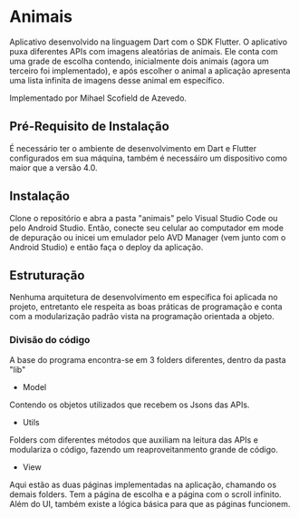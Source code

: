 # Animais

Aplicativo desenvolvido na linguagem Dart com o SDK Flutter. O aplicativo puxa diferentes APIs com imagens aleatórias de animais. Ele conta com uma grade de escolha contendo, inicialmente dois animais (agora um terceiro foi implementado), e após escolher o animal a aplicação apresenta uma lista infinita de imagens desse animal em específico.

Implementado por Mihael Scofield de Azevedo.

## Pré-Requisito de Instalação
É necessário ter o ambiente de desenvolvimento em Dart e Flutter configurados em sua máquina, também é necessáiro um dispositivo como maior que a versão 4.0.

## Instalação
Clone o repositório e abra a pasta "animais" pelo Visual Studio Code ou pelo Android Studio. Então, conecte seu celular ao computador em mode de depuração ou inicei um emulador pelo AVD Manager (vem junto com o Android Studio) e então faça o deploy da aplicação.

## Estruturação
Nenhuma arquitetura de desenvolvimento em específica foi aplicada no projeto, entretanto ele respeita as boas práticas de programação e conta com a modularização padrão vista na programação orientada a objeto.

### Divisão do código
A base do programa encontra-se em 3 folders diferentes, dentro da pasta "lib"

  - Model 
  
  Contendo os objetos utilizados que recebem os Jsons das APIs.
  
  - Utils
  
  Folders com diferentes métodos que auxiliam na leitura das APIs e modulariza o código, fazendo um reaproveitanmento grande de código.
   
  - View
  
  Aqui estão as duas páginas implementadas na aplicação, chamando os demais folders. Tem a página de escolha e a página com o scroll infinito. Além do UI, também existe a lógica básica para que as páginas funcionem.
